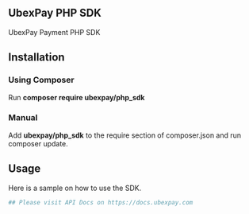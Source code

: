## UbexPay PHP SDK
UbexPay Payment PHP SDK
## Installation
### Using Composer
Run **composer require ubexpay/php_sdk**  

### Manual  
Add **ubexpay/php_sdk** to the require section of composer.json
and run composer update.   
## Usage
Here is a sample on how to use the SDK.  
```PHP
## Please visit API Docs on https://docs.ubexpay.com

```
